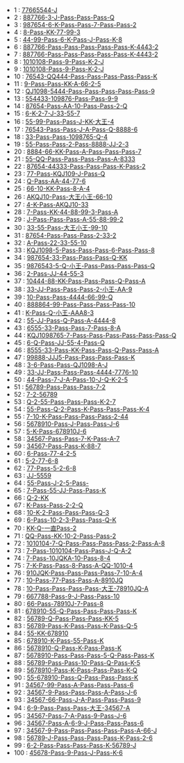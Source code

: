 * 1 : [77665544-J](http://www.87g.com/zixun/76898.html)
* 2 : [887766-3-J-Pass-Pass-Pass-Q](http://www.87g.com/zixun/76899.html)
* 3 : [987654-6-K-Pass-Pass-7-Pass-Pass-2](http://www.87g.com/zixun/76900.html)
* 4 : [8-Pass-KK-77-99-3](http://www.87g.com/zixun/76901.html)
* 5 : [44-99-Pass-6-K-Pass-J-Pass-K-8](http://www.87g.com/zixun/76902.html)
* 6 : [887766-Pass-Pass-Pass-Pass-Pass-K-4443-2](http://www.87g.com/zixun/76903.html)
* 7 : [887766-Pass-Pass-Pass-Pass-Pass-K-4443-2](http://www.87g.com/zixun/76904.html)
* 8 : [1010108-Pass-9-Pass-K-2-J](http://www.87g.com/zixun/76905.html)
* 9 : [1010108-Pass-9-Pass-K-2-J](http://www.87g.com/zixun/76906.html)
* 10 : [76543-QQ444-Pass-Pass-Pass-Pass-Pass-K](http://www.87g.com/zixun/76907.html)
* 11 : [9-Pass-Pass-KK-A-66-2-5](http://www.87g.com/zixun/76934.html)
* 12 : [QJ1098-5444-Pass-Pass-Pass-Pass-Pass-9](http://www.87g.com/zixun/76935.html)
* 13 : [554433-109876-Pass-Pass-9-9](http://www.87g.com/zixun/76936.html)
* 14 : [87654-Pass-AA-10-Pass-Pass-2-Q](http://www.87g.com/zixun/76937.html)
* 15 : [6-K-2-7-J-33-55-7](http://www.87g.com/zixun/76938.html)
* 16 : [55-99-Pass-Pass-J-KK-大王-4](http://www.87g.com/zixun/76939.html)
* 17 : [76543-Pass-Pass-J-A-Pass-Q-8888-6](http://www.87g.com/zixun/76940.html)
* 18 : [33-Pass-Pass-1098765-Q-4](http://www.87g.com/zixun/76941.html)
* 19 : [55-Pass-Pass-2-Pass-8888-JJ-2-3](http://www.87g.com/zixun/76942.html)
* 20 : [8884-66-KK-Pass-A-Pass-Pass-Pass-7](http://www.87g.com/zixun/76943.html)
* 21 : [55-QQ-Pass-Pass-Pass-Pass-A-8333](http://www.87g.com/zixun/76944.html)
* 22 : [87654-44333-Pass-Pass-Pass-K-Pass-2](http://www.87g.com/zixun/76945.html)
* 23 : [77-Pass-KQJ109-J-Pass-Q](http://www.87g.com/zixun/76946.html)
* 24 : [Q-Pass-AA-44-77-6](http://www.87g.com/zixun/76947.html)
* 25 : [66-10-KK-Pass-8-A-4](http://www.87g.com/zixun/76948.html)
* 26 : [AKQJ10-Pass-大王小王-66-10](http://www.87g.com/zixun/76949.html)
* 27 : [4-K-Pass-AKQJ10-33](http://www.87g.com/zixun/76950.html)
* 28 : [7-Pass-KK-44-88-99-3-Pass-A](http://www.87g.com/zixun/76951.html)
* 29 : [J-Pass-Pass-Pass-A-55-88-99-2](http://www.87g.com/zixun/76952.html)
* 30 : [33-55-Pass-大王小王-99-10](http://www.87g.com/zixun/76953.html)
* 31 : [87654-Pass-Pass-Pass-2-33-2](http://www.87g.com/zixun/77002.html)
* 32 : [A-Pass-22-33-55-10](http://www.87g.com/zixun/77003.html)
* 33 : [KQJ1098-5-Pass-Pass-Pass-6-Pass-Pass-8](http://www.87g.com/zixun/77004.html)
* 34 : [987654-33-Pass-Pass-Pass-Q-KK](http://www.87g.com/zixun/77006.html)
* 35 : [9876543-5-Q-小王-Pass-Pass-Pass-Pass-Q](http://www.87g.com/zixun/77010.html)
* 36 : [2-Pass-JJ-44-55-3](http://www.87g.com/zixun/77011.html)
* 37 : [10444-88-KK-Pass-Pass-Pass-Q-Pass-A](http://www.87g.com/zixun/77013.html)
* 38 : [33-JJ-Pass-Pass-Pass-2-小王-AA-9](http://www.87g.com/zixun/77014.html)
* 39 : [10-Pass-Pass-4444-66-99-Q](http://www.87g.com/zixun/77015.html)
* 40 : [888864-99-Pass-Pass-Pass-Pass-10](http://www.87g.com/zixun/77016.html)
* 41 : [K-Pass-Q-小王-AAA8-3](http://www.87g.com/zixun/77269.html)
* 42 : [55-JJ-Pass-Q-Pass-A-4444-8](http://www.87g.com/zixun/77271.html)
* 43 : [6555-33-Pass-Pass-7-Pass-8-A](http://www.87g.com/zixun/77273.html)
* 44 : [KQJ1098765-7-Pass-Pass-Pass-Pass-Pass-Pass-Q](http://www.87g.com/zixun/77277.html)
* 45 : [6-Q-Pass-JJ-55-4-Pass-Q](http://www.87g.com/zixun/77282.html)
* 46 : [8555-33-Pass-KK-Pass-Pass-Q-Pass-Pass-A](http://www.87g.com/zixun/77284.html)
* 47 : [99888-JJJ5-Pass-Pass-Pass-Pass-K](http://www.87g.com/zixun/77287.html)
* 48 : [3-6-Pass-Pass-QJ1098-A-J](http://www.87g.com/zixun/77291.html)
* 49 : [33-JJ-Pass-Pass-Pass-4444-7776-10](http://www.87g.com/zixun/77294.html)
* 50 : [44-Pass-7-J-A-Pass-10-J-Q-K-2-5](http://www.87g.com/zixun/77299.html)
* 51 : [56789-Pass-Pass-Pass-7-2](http://www.87g.com/zixun/83769.html)
* 52 : [7-2-56789](http://www.87g.com/zixun/83770.html)
* 53 : [Q-2-55-Pass-Pass-Pass-K-2-7](http://www.87g.com/zixun/83773.html)
* 54 : [55-Pass-Q-2-Pass-K-Pass-Pass-Pass-K-4](http://www.87g.com/zixun/83796.html)
* 55 : [7-10-K-Pass-Pass-Pass-Pass-2-44](http://www.87g.com/zixun/83802.html)
* 56 : [5678910-Pass-J-Pass-Pass-J-6](http://www.87g.com/zixun/83804.html)
* 57 : [5-K-Pass-678910J-6](http://www.87g.com/zixun/83805.html)
* 58 : [34567-Pass-Pass-7-K-Pass-A-7](http://www.87g.com/zixun/83808.html)
* 59 : [34567-Pass-Pass-K-88-7](http://www.87g.com/zixun/83809.html)
* 60 : [6-Pass-77-4-2-5](http://www.87g.com/zixun/83812.html)
* 61 : [5-2-77-6-8](http://www.87g.com/zixun/83814.html)
* 62 : [77-Pass-5-2-6-8](http://www.87g.com/zixun/83815.html)
* 63 : [JJ-5559](http://www.87g.com/zixun/83817.html)
* 64 : [55-Pass-J-2-5-Pass-](http://www.87g.com/zixun/83819.html)
* 65 : [7-Pass-55-JJ-Pass-Pass-K](http://www.87g.com/zixun/83825.html)
* 66 : [Q-2-KK](http://www.87g.com/zixun/83839.html)
* 67 : [K-Pass-Pass-2-2-Q](http://www.87g.com/zixun/83842.html)
* 68 : [10-K-2-Pass-Pass-Pass-Q-3](http://www.87g.com/zixun/83845.html)
* 69 : [6-Pass-10-2-3-Pass-Pass-Q-K](http://www.87g.com/zixun/83850.html)
* 70 : [KK-Q-一直Pass-2](http://www.87g.com/zixun/83851.html)
* 71 : [QQ-Pass-KK-10-2-Pass-Pass-2](http://www.87g.com/zixun/83853.html)
* 72 : [1010104-7-Q-Pass-Pass-Pass-Pass-2-Pass-A-8](http://www.87g.com/zixun/83854.html)
* 73 : [7-Pass-1010104-Pass-Pass-J-Q-A-2](http://www.87g.com/zixun/83855.html)
* 74 : [7-Pass-10JQKA-10-Pass-8-4](http://www.87g.com/zixun/83856.html)
* 75 : [7-K-Pass-Pass-8-Pass-A-QQ-1010-4](http://www.87g.com/zixun/83858.html)
* 76 : [910JQK-Pass-Pass-Pass-Pass-7-10-A-4](http://www.87g.com/zixun/83860.html)
* 77 : [10-Pass-77-Pass-Pass-A-8910JQ](http://www.87g.com/zixun/83863.html)
* 78 : [10-Pass-Pass-Pass-Pass-大王-78910JQ-A](http://www.87g.com/zixun/83867.html)
* 79 : [667788-Pass-9-J-Pass-Pass-10](http://www.87g.com/zixun/83870.html)
* 80 : [66-Pass-78910J-7-Pass-8](http://www.87g.com/zixun/83872.html)
* 81 : [678910-55-Q-Pass-Pass-Pass-Pass-K](http://www.87g.com/zixun/83911.html)
* 82 : [56789-Q-Pass-Pass-Pass-KK-5](http://www.87g.com/zixun/83913.html)
* 83 : [56789-Pass-K-Pass-Pass-K-Pass-Q-5](http://www.87g.com/zixun/83914.html)
* 84 : [55-KK-678910](http://www.87g.com/zixun/83916.html)
* 85 : [678910-K-Pass-55-Pass-K](http://www.87g.com/zixun/83919.html)
* 86 : [5678910-Q-Pass-K-Pass-Pass-K](http://www.87g.com/zixun/83920.html)
* 87 : [5678910-Pass-Pass-Pass-5-Q-Pass-Pass-K](http://www.87g.com/zixun/83921.html)
* 88 : [56789-Pass-Pass-10-Pass-Q-Pass-K-5](http://www.87g.com/zixun/83937.html)
* 89 : [5678910-Pass-K-Pass-Pass-Pass-K-Q](http://www.87g.com/zixun/83946.html)
* 90 : [55-678910-Pass-Q-Pass-Pass-Pass-K](http://www.87g.com/zixun/84032.html)
* 91 : [34567-99-Pass-A-Pass-Pass-Pass-6](http://www.87g.com/zixun/84033.html)
* 92 : [34567-9-Pass-Pass-Pass-A-Pass-J-6](http://www.87g.com/zixun/84034.html)
* 93 : [34567-66-Pass-J-A-Pass-Pass-Pass-9](http://www.87g.com/zixun/84035.html)
* 94 : [6-9-Pass-Pass-Pass-大王-34567-A](http://www.87g.com/zixun/84037.html)
* 95 : [34567-Pass-7-A-Pass-9-Pass-J-6](http://www.87g.com/zixun/84039.html)
* 96 : [34567-Pass-A-6-9-J-Pass-Pass-Pass-6](http://www.87g.com/zixun/84040.html)
* 97 : [34567-9-Pass-Pass-Pass-Pass-Pass-A-66-J](http://www.87g.com/zixun/84041.html)
* 98 : [56789-J-Pass-Pass-Pass-Pass-K-Pass-2-6](http://www.87g.com/zixun/84042.html)
* 99 : [6-2-Pass-Pass-Pass-Pass-K-56789-J](http://www.87g.com/zixun/84043.html)
* 100 : [45678-Pass-9-Pass-J-Pass-K-6](http://www.87g.com/zixun/84044.html)
